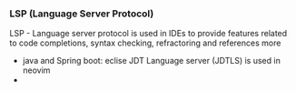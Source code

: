 ### LSP (Language Server Protocol) 
LSP - Language server protocol is used in IDEs to provide features related to code completions, syntax checking, refractoring and references more
- java and Spring boot: eclise JDT Language server (JDTLS) is used in neovim
- 
